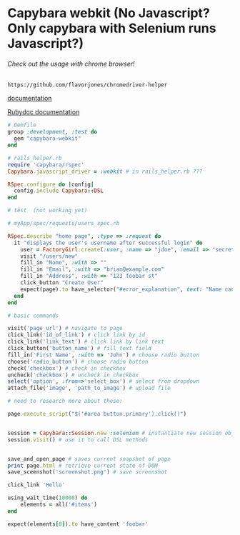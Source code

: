 # Capybara webkit  (No Javascript? Only capybara with Selenium runs Javascript?)


###### Check out the usage with chrome browser!
```
https://github.com/flavorjones/chromedriver-helper
```

[documentation](https://github.com/thoughtbot/capybara-webkit)

[Rubydoc documentation](http://www.rubydoc.info/github/jnicklas/Capybara)


```ruby
# Gemfile
group :development, :test do
  gem "capybara-webkit"
end
```

```ruby
# rails_helper.rb
require 'capybara/rspec'
Capybara.javascript_driver = :webkit # in rails_helper.rb ???

RSpec.configure do |config|
  config.include Capybara::DSL
end
```



```ruby
# test  (not working yet)

# myApp/spec/requests/users_spec.rb

RSpec.describe "home page", :type => :request do
  it "displays the user's username after successful login" do
    user = FactoryGirl.create(:user, :name => "jdoe", :email => "secret")
    visit "/users/new"
    fill_in "Name", :with => ""
    fill_in "Email", :with => "brian@example.com"
    fill_in "Address", :with => "123 foobar st"
    click_button "Create User"
    expect(page).to have_selector("#error_explanation", text: "Name can't be blank")
  end
end
```


```ruby
# basic commands

visit('page_url') # navigate to page
click_link('id_of_link') # click link by id
click_link('link_text') # click link by link text
click_button('button_name') # fill text field
fill_in('First Name', :with => 'John') # choose radio button
choose('radio_button') # choose radio button
check('checkbox') # check in checkbox
uncheck('checkbox') # uncheck in checkbox
select('option', :from=>'select_box') # select from dropdown
attach_file('image', 'path_to_image') # upload file
```


```ruby
# need to research more about these:

page.execute_script("$('#area button.primary').click()")


session = Capybara::Session.new :selenium # instantiate new session object
session.visit() # use it to call DSL methods


save_and_open_page # saves current snapshot of page
print page.html # retrieve current state of DOM
save_sceenshot('screenshot.png') # save screenshot
```



```ruby
click_link 'Hello'

using_wait_time(10000) do
    elements = all('#items')
end

expect(elements[0]).to have_content 'foobar'

```
